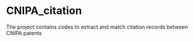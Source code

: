 # CNIPA_citation
The project contains codes to extract and match citation records between CNIPA patents

